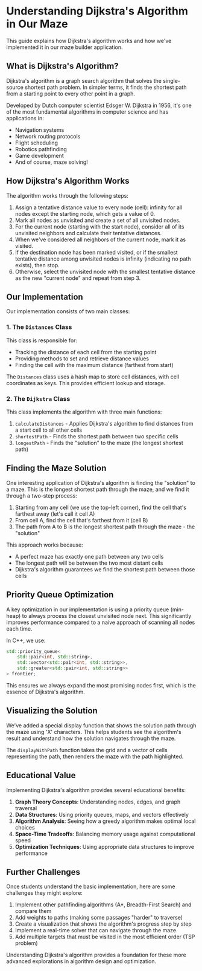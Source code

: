 # Understanding Dijkstra's Algorithm in Our Maze

This guide explains how Dijkstra's algorithm works and how we've implemented it in our maze builder application.

## What is Dijkstra's Algorithm?

Dijkstra's algorithm is a graph search algorithm that solves the single-source shortest path problem. In simpler terms, it finds the shortest path from a starting point to every other point in a graph.

Developed by Dutch computer scientist Edsger W. Dijkstra in 1956, it's one of the most fundamental algorithms in computer science and has applications in:

- Navigation systems
- Network routing protocols
- Flight scheduling
- Robotics pathfinding
- Game development
- And of course, maze solving!

## How Dijkstra's Algorithm Works

The algorithm works through the following steps:

1. Assign a tentative distance value to every node (cell): infinity for all nodes except the starting node, which gets a value of 0.
2. Mark all nodes as unvisited and create a set of all unvisited nodes.
3. For the current node (starting with the start node), consider all of its unvisited neighbors and calculate their tentative distances.
4. When we've considered all neighbors of the current node, mark it as visited.
5. If the destination node has been marked visited, or if the smallest tentative distance among unvisited nodes is infinity (indicating no path exists), then stop.
6. Otherwise, select the unvisited node with the smallest tentative distance as the new "current node" and repeat from step 3.

## Our Implementation

Our implementation consists of two main classes:

### 1. The `Distances` Class

This class is responsible for:
- Tracking the distance of each cell from the starting point
- Providing methods to set and retrieve distance values
- Finding the cell with the maximum distance (farthest from start)

The `Distances` class uses a hash map to store cell distances, with cell coordinates as keys. This provides efficient lookup and storage.

### 2. The `Dijkstra` Class

This class implements the algorithm with three main functions:

1. `calculateDistances` - Applies Dijkstra's algorithm to find distances from a start cell to all other cells
2. `shortestPath` - Finds the shortest path between two specific cells
3. `longestPath` - Finds the "solution" to the maze (the longest shortest path)

## Finding the Maze Solution

One interesting application of Dijkstra's algorithm is finding the "solution" to a maze. This is the longest shortest path through the maze, and we find it through a two-step process:

1. Starting from any cell (we use the top-left corner), find the cell that's farthest away (let's call it cell A)
2. From cell A, find the cell that's farthest from it (cell B)
3. The path from A to B is the longest shortest path through the maze - the "solution"

This approach works because:
- A perfect maze has exactly one path between any two cells
- The longest path will be between the two most distant cells
- Dijkstra's algorithm guarantees we find the shortest path between those cells

## Priority Queue Optimization

A key optimization in our implementation is using a priority queue (min-heap) to always process the closest unvisited node next. This significantly improves performance compared to a naive approach of scanning all nodes each time.

In C++, we use:
```cpp
std::priority_queue<
    std::pair<int, std::string>,
    std::vector<std::pair<int, std::string>>,
    std::greater<std::pair<int, std::string>>
> frontier;
```

This ensures we always expand the most promising nodes first, which is the essence of Dijkstra's algorithm.

## Visualizing the Solution

We've added a special display function that shows the solution path through the maze using 'X' characters. This helps students see the algorithm's result and understand how the solution navigates through the maze.

The `displayWithPath` function takes the grid and a vector of cells representing the path, then renders the maze with the path highlighted.

## Educational Value

Implementing Dijkstra's algorithm provides several educational benefits:

1. **Graph Theory Concepts**: Understanding nodes, edges, and graph traversal
2. **Data Structures**: Using priority queues, maps, and vectors effectively
3. **Algorithm Analysis**: Seeing how a greedy algorithm makes optimal local choices
4. **Space-Time Tradeoffs**: Balancing memory usage against computational speed
5. **Optimization Techniques**: Using appropriate data structures to improve performance

## Further Challenges

Once students understand the basic implementation, here are some challenges they might explore:

1. Implement other pathfinding algorithms (A*, Breadth-First Search) and compare them
2. Add weights to paths (making some passages "harder" to traverse)
3. Create a visualization that shows the algorithm's progress step by step
4. Implement a real-time solver that can navigate through the maze
5. Add multiple targets that must be visited in the most efficient order (TSP problem)

Understanding Dijkstra's algorithm provides a foundation for these more advanced explorations in algorithm design and optimization.